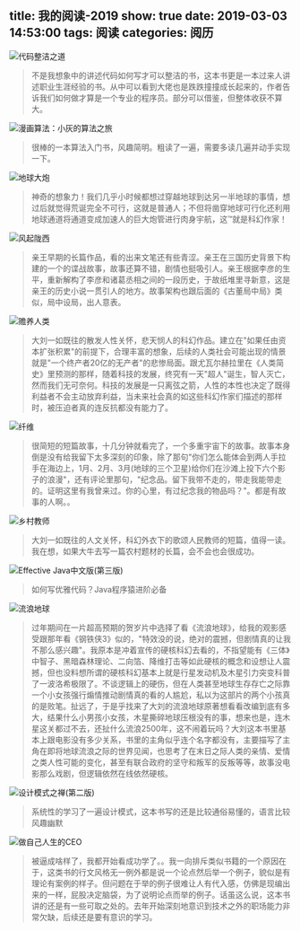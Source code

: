 title: 我的阅读-2019
show: true
date: 2019-03-03 14:53:00
tags: 阅读
categories: 阅历
---
![代码整洁之道](https://img9.doubanio.com/view/subject/s/public/s29376034.jpg)
> 不是我想象中的讲述代码如何写才可以整洁的书，这本书更是一本过来人讲述职业生涯经验的书。从中可以看到大佬也是跌跌撞撞成长起来的，作者告诉我们如何做才算是一个专业的程序员。部分可以借鉴，但整体收获不算大。

![漫画算法：小灰的算法之旅](https://img3.doubanio.com/view/subject/s/public/s32299271.jpg)
> 很棒的一本算法入门书，风趣简明。粗读了一遍，需要多读几遍并动手实现一下。

![地球大炮](https://images-cn.ssl-images-amazon.com/images/I/41etfnr6V7L.jpg)
> 神奇的想象力！我们几乎小时候都想过穿越地球到达另一半地球的事情，想过后就觉得荒诞完全不可行，这就是普通人；不但将凿穿地球可行化还利用地球通道将通道变成加速人的巨大炮管进行肉身宇航，这™就是科幻作家！

![风起陇西](https://img3.doubanio.com/lpic/s4671909.jpg)
> 亲王早期的长篇作品，看的出来文笔还有些青涩。亲王在三国历史背景下构建的一个的谍战故事，故事还算不错，剧情也挺吸引人。亲王根据李彦的生平，重新解构了李彦和诸葛丞相之间的一段历史，于故纸堆里寻新意，这是亲王的历史小说一贯引人的地方。故事架构也跟后面的《古董局中局》类似，局中设局，出人意表。

![赡养人类](https://img3.doubanio.com/lpic/s28793629.jpg)
> 大刘一如既往的散发人性关怀，悲天悯人的科幻作品。建立在"如果任由资本扩张积累"的前提下，合理丰富的想象，后续的人类社会可能出现的情景就是"一个终产者20亿的无产者"的悲惨局面。跟尤瓦尔赫拉里在《人类简史》里预测的那样，随着科技的发展，终究有一天"超人"诞生，智人灭亡，然而我们无可奈何。科技的发展是一只离弦之箭，人性的本性也决定了既得利益者不会主动放弃利益，当未来社会真的如这些科幻作家们描述的那样时，被压迫者真的连反抗都没有能力了。

![纤维](https://images-cn.ssl-images-amazon.com/images/I/41sLCR%2BNyHL._SY346_.jpg)
> 很简短的短篇故事，十几分钟就看完了，一个多重宇宙下的故事。故事本身倒是没有给我留下太多深刻的印象，除了那句"你们怎么能体会到两人手拉手在海边上，1月、2月、3月(地球的三个卫星)给你们在沙滩上投下六个影子的浪漫"，还有评论里那句，"纪念品。留下我带不走的，带走我能带走的。证明这里有我曾来过。你的心里，有过纪念我的物品吗？"。都是有故事的人啊。。

![乡村教师](https://img3.doubanio.com/lpic/s24493339.jpg)
> 大刘一如既往的人文关怀，科幻外衣下的歌颂人民教师的短篇，值得一读。我在想，如果大牛去写一篇农村题材的长篇，会不会也会很成功。

![Effective Java中文版(第三版)](//img3.doubanio.com/lpic/s29957881.jpg)
> 如何写优雅代码？Java程序猿进阶必备

![流浪地球](//img3.doubanio.com/lpic/s5961934.jpg)
> 过年期间在一片超高预期的贺岁片中选择了看《流浪地球》，给我的观影感受跟那年看《钢铁侠3》似的，"特效没的说，绝对的震撼，但剧情真的让我不那么感兴趣"。我原本是冲着宣传的硬核科幻去看的，不指望能有《三体》中智子、黑暗森林理论、二向箔、降维打击等如此硬核的概念和设想让人震撼，但也没料想所谓的硬核科幻基本上就是行星发动机及木星引力突变科普了一波洛希极限了。不谈逻辑上的硬伤，但在人类甚至地球生存存亡之际靠一个小女孩强行煽情推动剧情真的看的人尴尬，私以为这部片的两个小孩真的是败笔。扯远了，于是乎找来了大刘的流浪地球原著想看看改编到底有多大，结果什么小男孩小女孩，木星撕碎地球压根没有的事，想来也是，连木星这关都过不去，还扯什么流浪2500年，这不闹着玩吗？大刘这本书里基本上跟电影没有多少关系，书里的主角似乎连个名字都没有，主要描写了主角在即将地球流浪之际的世界见闻，也思考了在末日之际人类的亲情、爱情之类人性可能的变化，甚至有联合政府的坚守和叛军的反叛等等，故事没电影那么戏剧，但逻辑依然在线依然硬核。

![设计模式之禅(第二版)](//img3.doubanio.com/lpic/s28026496.jpg)
> 系统性的学习了一遍设计模式，这本书写的还是比较通俗易懂的，语言比较风趣幽默

![做自己人生的CEO](//img3.doubanio.com/lpic/s29923493.jpg)
> 被逼成啥样了，我都开始看成功学了。。我一向排斥类似书籍的一个原因在于，这类书的行文风格无一例外都是说一个论点然后举一个例子，貌似是有理论有案例的样子。但问题在于举的例子很难让人有代入感，仿佛是现编出来的一样，屁股决定脑袋，为了说明论点而举的例子。话虽这么说，这本书讲的还是有一些可取之处的。去年开始深刻地意识到技术之外的职场能力非常欠缺，后续还是要有意识的学习。


